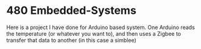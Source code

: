 # 480 Embedded-Systems

Here is a project I have done for Arduino based system. 
One Arduino reads the temperature (or whatever you want to), and then uses a Zigbee to transfer that data to another (in this case a simblee)

